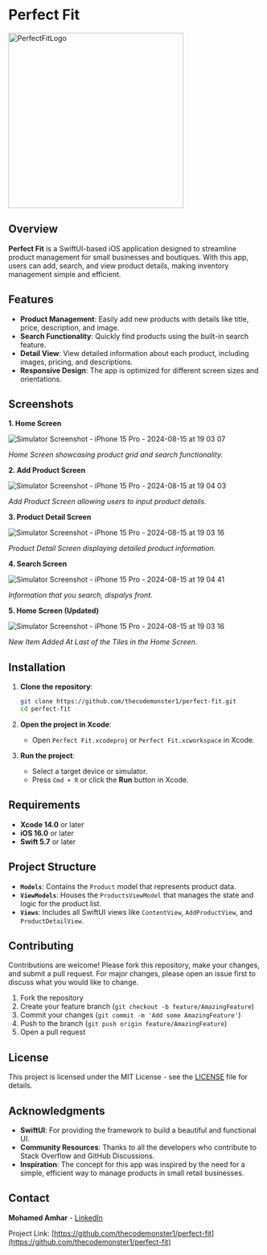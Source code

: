 # Perfect Fit

<img width="348" alt="PerfectFitLogo" src="https://github.com/user-attachments/assets/abaebed9-3082-4b5a-8c12-223bd8f68164">


## Overview

**Perfect Fit** is a SwiftUI-based iOS application designed to streamline product management for small businesses and boutiques. With this app, users can add, search, and view product details, making inventory management simple and efficient.

## Features

- **Product Management**: Easily add new products with details like title, price, description, and image.
- **Search Functionality**: Quickly find products using the built-in search feature.
- **Detail View**: View detailed information about each product, including images, pricing, and descriptions.
- **Responsive Design**: The app is optimized for different screen sizes and orientations.

## Screenshots

**1. Home Screen**

![Simulator Screenshot - iPhone 15 Pro - 2024-08-15 at 19 03 07](https://github.com/user-attachments/assets/cf7c2904-8cf9-4838-be51-5fbab6d923de)

*Home Screen showcasing product grid and search functionality.*

**2. Add Product Screen**

![Simulator Screenshot - iPhone 15 Pro - 2024-08-15 at 19 04 03](https://github.com/user-attachments/assets/881f4371-674c-4cc3-95d1-e08d5165ff1b)

*Add Product Screen allowing users to input product details.*

**3. Product Detail Screen**

![Simulator Screenshot - iPhone 15 Pro - 2024-08-15 at 19 03 16](https://github.com/user-attachments/assets/70dbe8d8-5252-47f8-b1b6-678d14560563)

*Product Detail Screen displaying detailed product information.*

**4. Search Screen**

![Simulator Screenshot - iPhone 15 Pro - 2024-08-15 at 19 04 41](https://github.com/user-attachments/assets/abf2d57f-d022-40e0-8581-6c336bda67c7)

*Information that you search, dispalys front.*

**5. Home Screen (Updated)**

![Simulator Screenshot - iPhone 15 Pro - 2024-08-15 at 19 03 16](https://github.com/user-attachments/assets/70dbe8d8-5252-47f8-b1b6-678d14560563)

*New Item Added At Last of the Tiles in the Home Screen.*

## Installation

1. **Clone the repository**:
    ```bash
    git clone https://github.com/thecodemonster1/perfect-fit.git
    cd perfect-fit
    ```

2. **Open the project in Xcode**:
    - Open `Perfect Fit.xcodeproj` or `Perfect Fit.xcworkspace` in Xcode.

3. **Run the project**:
    - Select a target device or simulator.
    - Press `Cmd + R` or click the **Run** button in Xcode.

## Requirements

- **Xcode 14.0** or later
- **iOS 16.0** or later
- **Swift 5.7** or later

## Project Structure

- **`Models`**: Contains the `Product` model that represents product data.
- **`ViewModels`**: Houses the `ProductsViewModel` that manages the state and logic for the product list.
- **`Views`**: Includes all SwiftUI views like `ContentView`, `AddProductView`, and `ProductDetailView`.

## Contributing

Contributions are welcome! Please fork this repository, make your changes, and submit a pull request. For major changes, please open an issue first to discuss what you would like to change.

1. Fork the repository
2. Create your feature branch (`git checkout -b feature/AmazingFeature`)
3. Commit your changes (`git commit -m 'Add some AmazingFeature'`)
4. Push to the branch (`git push origin feature/AmazingFeature`)
5. Open a pull request

## License

This project is licensed under the MIT License - see the [LICENSE](LICENSE) file for details.

## Acknowledgments

- **SwiftUI**: For providing the framework to build a beautiful and functional UI.
- **Community Resources**: Thanks to all the developers who contribute to Stack Overflow and GitHub Discussions.
- **Inspiration**: The concept for this app was inspired by the need for a simple, efficient way to manage products in small retail businesses.

## Contact

**Mohamed Amhar** - [LinkedIn]('https://www.linkedin.com/in/thecodemonster1')

Project Link: [https://github.com/thecodemonster1/perfect-fit](https://github.com/thecodemonster1/perfect-fit)
